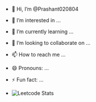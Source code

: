 - 👋 Hi, I’m @Prashant020804
- 👀 I’m interested in ...
- 🌱 I’m currently learning ...
- 💞️ I’m looking to collaborate on ...
- 📫 How to reach me ...
- 😄 Pronouns: ...
- ⚡ Fun fact: ...

- ![Leetcode Stats](https://leetcard.jacoblin.cool/_prashantchaudhary_?ext=heatmap)

<!---
Prashant020804/Prashant020804 is a ✨ special ✨ repository because its `README.md` (this file) appears on your GitHub profile.
You can click the Preview link to take a look at your changes.
--->
